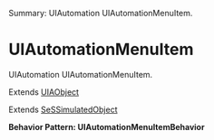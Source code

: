 Summary: UIAutomation UIAutomationMenuItem.

# UIAutomationMenuItem

UIAutomation UIAutomationMenuItem.
 
Extends [UIAObject](UIAObject.md)

Extends [SeSSimulatedObject](SeSSimulatedObject.md)





**Behavior Pattern: UIAutomationMenuItemBehavior**


<!-- ============================== property summary ========================== -->

<!-- ============================== action summary ========================== -->

<!-- ============================== property detail ========================== -->


<!-- ============================== action detail ========================== -->
  

